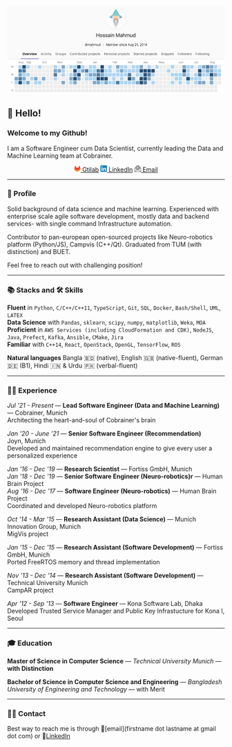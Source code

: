 <img src="./images/banner.png" alt="" />

## 👋 Hello!
### Welcome to my Github!

I am a Software Engineer cum Data Scientist, currently leading the Data and Machine Learning team at Cobrainer.

<div align="center">
  <a href="https://gitlab.com/mahmud">
    <img width="15px" src="./images/icons/gitlab.png" alt=""/> Gtilab</a>
  <a href="https://www.linkedin.com/in/hossainmahmud">
    <img width="15px" src="./images/icons/linkedin.png" alt=""/> LinkedIn</a>
  <a href="mailto:firstname dot lastname at gmail dot com">
    <img width="15px" src="./images/icons/email.png" alt=""/> Email</a>
</div>

------

### 👤 Profile

Solid background of data science and machine learning. Experienced with enterprise scale agile software development, mostly data and backend services- with single command Infrastructure automation.

Contributor to pan-european open-sourced projects like Neuro-robotics platform (Python/JS), Campvis (C++/Qt). Graduated from TUM (with distinction) and BUET.

Feel free to reach out with challenging position!

------


### 📚 Stacks and 🛠️ Skills 

**Fluent** in `Python`, `C/C++/C++11`, `TypeScript`, `Git`, `SQL`, `Docker`, `Bash/Shell`, `UML`, `LATEX` \
**Data Science** with `Pandas`, `sklearn`, `scipy`, `numpy`,
`matplotlib`, `Weka`, `MOA` \
**Proficient** in `AWS Services (including CloudFormation and CDK)`, `NodeJS`, `Java`, `Prefect`, `Kafka`, `Ansible`, `CMake`, `Jira` \
**Familiar** with `C++14`, `React`, `OpenStack`, `OpenGL`, `TensorFlow`, `ROS`

**Natural languages** Bangla 🇧🇩 (native), English 🇬🇧 (native-fluent),
German 🇩🇪 (B1), Hindi 🇮🇳 & Urdu 🇵🇰 (verbal-fluent)

------

### 🧑‍💻 Experience

_Jul '21 - Present_ — **Lead Software Engineer (Data and Machine Learning)** —
Cobrainer, Munich \
  Architecting the heart-and-soul of Cobrainer's brain
  
_Jan '20 - June '21_ — **Senior Software Engineer (Recommendation)**  
Joyn, Munich \
  Developed and maintained recommendation engine to give every user a personalized experience
  
_Jan '16 - Dec '19_ — **Research Scientist** —
Fortiss GmbH, Munich \
_Jan '18 - Dec '19_ — **Senior Software Engineer (Neuro-robotics)r** — 
Human Brain Project \
_Aug '16 - Dec '17_ — **Software Engineer (Neuro-robotics)** —
Human Brain Project \
  Coordinated and developed Neuro-robotics platform


_Oct '14 - Mar '15_ — **Research Assistant (Data Science)** —
Munich Innovation Group, Munich \
  MigVis project

_Jan '15 - Dec '15_ — **Research Assistant (Software Development)** —
Fortiss GmbH, Munich \
  Ported FreeRTOS memory and thread implementation

_Nov '13 - Dec '14_ — **Research Assistant (Software Development)** —
Technical University Munich \
  CampAR project

_Apr '12 - Sep '13_ — **Software Engineer** —
Kona Software Lab, Dhaka \
  Developed Trusted Service Manager and Public Key Infrastucture for Kona I, Seoul

------
### 🎓 Education

**Master of Science in Computer Science** — 
_Technical University Munich_ —
**with Distinction**

**Bachelor of Science in Computer Science and Engineering** —
_Bangladesh University of Engineering and Technology_ —
with Merit

------

### 🤝🏼 Contact

Best way to reach me is through 📧[email](firstname dot lastname at gmail dot com) or 🔗[LinkedIn](https://www.linkedin.com/in/hossainmahmud/)
